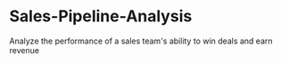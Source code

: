 # Sales-Pipeline-Analysis
Analyze the performance of a sales team's ability to win deals and earn revenue
